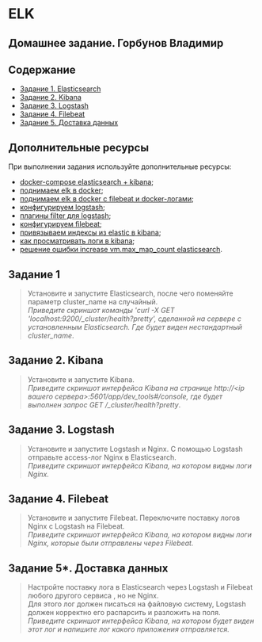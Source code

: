 # ELK
## Домашнее задание. Горбунов Владимир

## Содержание

- [Задание 1. Elasticsearch](#Задание-1)
- [Задание 2. Kibana](#Задание-2)  
- [Задание 3. Logstash](#Задание-3) 
- [Задание 4. Filebeat](#Задание-4)  
- [Задание 5. Доставка данных](#Задание-5)  

## Дополнительные ресурсы
При выполнении задания используйте дополнительные ресурсы:
- [docker-compose elasticsearch + kibana](11-03/docker-compose.yaml);
- [поднимаем elk в docker](https://www.elastic.co/guide/en/elasticsearch/reference/7.17/docker.html);
- [поднимаем elk в docker с filebeat и docker-логами](https://www.sarulabs.com/post/5/2019-08-12/sending-docker-logs-to-elasticsearch-and-kibana-with-filebeat.html);
- [конфигурируем logstash](https://www.elastic.co/guide/en/logstash/7.17/configuration.html);
- [плагины filter для logstash](https://www.elastic.co/guide/en/logstash/current/filter-plugins.html);
- [конфигурируем filebeat](https://www.elastic.co/guide/en/beats/libbeat/5.3/config-file-format.html);
- [привязываем индексы из elastic в kibana](https://www.elastic.co/guide/en/kibana/7.17/index-patterns.html);
- [как просматривать логи в kibana](https://www.elastic.co/guide/en/kibana/current/discover.html);
- [решение ошибки increase vm.max_map_count elasticsearch](https://stackoverflow.com/questions/42889241/how-to-increase-vm-max-map-count).

## Задание 1 
> Установите и запустите Elasticsearch, после чего поменяйте параметр cluster_name на случайный.   
*Приведите скриншот команды 'curl -X GET 'localhost:9200/_cluster/health?pretty', сделанной на сервере с установленным Elasticsearch. Где будет виден нестандартный cluster_name*.

## Задание 2. Kibana
> Установите и запустите Kibana.  
*Приведите скриншот интерфейса Kibana на странице http://<ip вашего сервера>:5601/app/dev_tools#/console, где будет выполнен запрос GET /_cluster/health?pretty*.

## Задание 3. Logstash
> Установите и запустите Logstash и Nginx. С помощью Logstash отправьте access-лог Nginx в Elasticsearch.  
*Приведите скриншот интерфейса Kibana, на котором видны логи Nginx.*

## Задание 4. Filebeat
> Установите и запустите Filebeat. Переключите поставку логов Nginx с Logstash на Filebeat.  
*Приведите скриншот интерфейса Kibana, на котором видны логи Nginx, которые были отправлены через Filebeat.*

## Задание 5*. Доставка данных 
>Настройте поставку лога в Elasticsearch через Logstash и Filebeat любого другого сервиса , но не Nginx.  
Для этого лог должен писаться на файловую систему, Logstash должен корректно его распарсить и разложить на поля.   
*Приведите скриншот интерфейса Kibana, на котором будет виден этот лог и напишите лог какого приложения отправляется.*